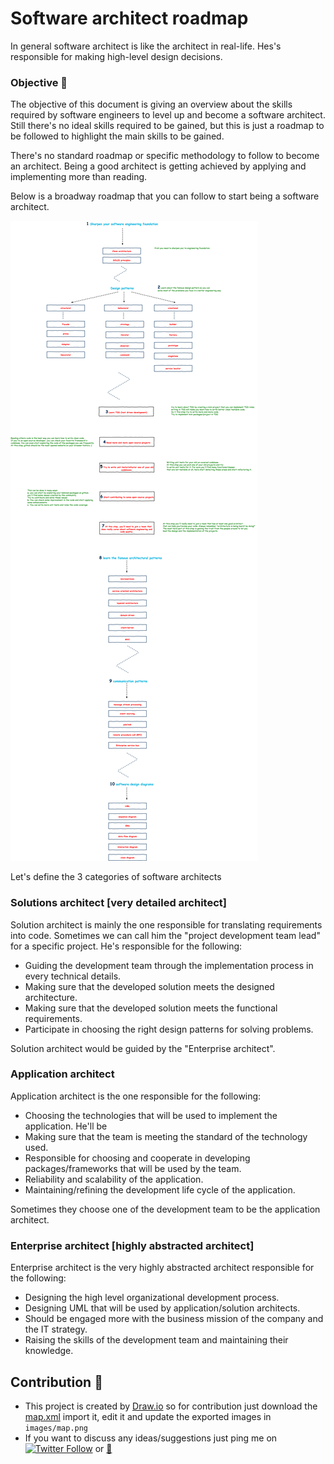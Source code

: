 Software architect roadmap 
==========================
In general software architect is like the architect in real-life. 
Hes's responsible for making high-level design decisions. 

### Objective :triangular_flag_on_post:
The objective of this document is giving an overview about the skills required by software engineers to level up and become a software architect.
Still there's no ideal skills required to be gained, but this is just a roadmap to be followed to highlight the main skills to be gained.

There's no standard roadmap or specific methodology to follow to become an architect. 
Being a good architect is getting achieved by applying and implementing more than reading.

Below is a broadway roadmap that you can follow to start being a software architect.

![map](images/map.png)


Let's define the 3 categories of software architects

### Solutions architect [very detailed architect]
Solution architect is mainly the one responsible for translating requirements into code. 
Sometimes we can call him the "project development team lead" for a specific project.
He's responsible for the following:
- Guiding the development team through the implementation process in every technical details.
- Making sure that the developed solution meets the designed architecture.
- Making sure that the developed solution meets the functional requirements.
- Participate in choosing the right design patterns for solving problems.

Solution architect would be guided by the "Enterprise architect".

### Application architect
Application architect is the one responsible for the following: 
- Choosing the technologies that will be used to implement the application. He'll be 
- Making sure that the team is meeting the standard of the technology used.
- Responsible for choosing and cooperate in developing packages/frameworks that will be used by the team.
- Reliability and scalability of the application.
- Maintaining/refining the development life cycle of the application.

Sometimes they choose one of the development team to be the application architect.

### Enterprise architect [highly abstracted architect]
Enterprise architect is the very highly abstracted architect responsible for the following:
- Designing the high level organizational development process.
- Designing UML that will be used by application/solution architects.
- Should be engaged more with the business mission of the company and the IT strategy.
- Raising the skills of the development team and maintaining their knowledge.

## Contribution :muscle:
- This project is created by [Draw.io](https://draw.io/) so for contribution just download the [map.xml](files/map.xml) import it, edit it and update the exported images in `images/map.png`
- If you want to discuss any ideas/suggestions just ping me on 
[![Twitter Follow](https://img.shields.io/twitter/follow/espadrine.svg?style=social&label=@AlaaAttya)](https://twitter.com/AlaaAttya)
 or [:email:](mailto:alaa.attya91@gmail.com)
 